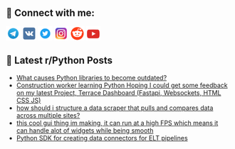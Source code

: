 ## 🔎 Connect with me:
[<img src="https://github.com/bullbesh/bullbesh/blob/main/images/Telegram.png" width="32" height="32" />](https://t.me/bullbesh)
[<img src="https://github.com/bullbesh/bullbesh/blob/main/images/VK.png" width="32" height="32" />](https://vk.com/bullbesh)
[<img src="https://github.com/bullbesh/bullbesh/blob/main/images/Twitter.png" width="32" height="32" />](https://twitter.com/bullbesh1)
[<img src="https://github.com/bullbesh/bullbesh/blob/main/images/Instagram.png" width="32" height="32" />](https://www.instagram.com/bullbesh)
[<img src="https://github.com/bullbesh/bullbesh/blob/main/images/Reddit.png" width="32" height="32" />](https://www.reddit.com/user/bullbesh)
[<img src="https://github.com/bullbesh/bullbesh/blob/main/images/YouTube.png" width="32" height="32" />](https://www.youtube.com/channel/UCtfjRs6uzgq5mfm8S06WTcg)

## 📕 Latest r/Python Posts
<!-- BLOG-POST-LIST:START -->
- [What causes Python libraries to become outdated?](https://www.reddit.com/r/Python/comments/znoekm/what_causes_python_libraries_to_become_outdated/)
- [Construction worker learning Python Hoping I could get some feedback on my latest Project, Terrace Dashboard &lpar;Fastapi, Websockets, HTML CSS JS&rpar;](https://www.reddit.com/r/Python/comments/znkqtj/construction_worker_learning_python_hoping_i/)
- [how should i structure a data scraper that pulls and compares data across multiple sites?](https://www.reddit.com/r/Python/comments/znko8l/how_should_i_structure_a_data_scraper_that_pulls/)
- [this cool gui thing im making, it can run at a high FPS which means it can handle alot of widgets while being smooth](https://www.reddit.com/r/Python/comments/znjy28/this_cool_gui_thing_im_making_it_can_run_at_a/)
- [Python SDK for creating data connectors for ELT pipelines](https://www.reddit.com/r/Python/comments/znjvom/python_sdk_for_creating_data_connectors_for_elt/)
<!-- BLOG-POST-LIST:END -->
